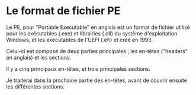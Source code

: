 # Le format de fichier PE

Le PE, pour "Portable Executable" en anglais est un format de fichier utilisé pour les exécutables
(.exe) et librairies (.dll) du système d'exploitation Windows, et les exécutables de l'UEFI (.efi) et créé en 1993.

Celui-ci est composé de deux parties principales ; les en-têtes ("headers" en anglais) et les sections.


Il y a cinq principaux en-têtes, et trois principales sections.

Je traiterai dans la prochaine partie des en-têtes, avant de couvrir ensuite les différentes sections.




